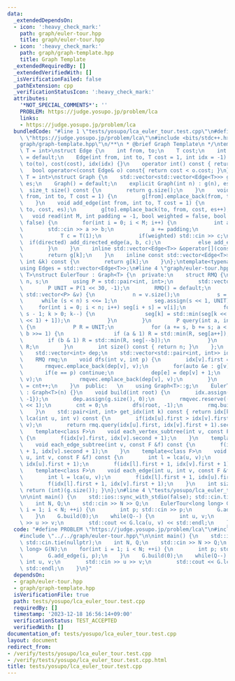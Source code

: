 ```yaml
---
data:
  _extendedDependsOn:
  - icon: ':heavy_check_mark:'
    path: graph/euler-tour.hpp
    title: graph/euler-tour.hpp
  - icon: ':heavy_check_mark:'
    path: graph/graph-template.hpp
    title: Graph Template
  _extendedRequiredBy: []
  _extendedVerifiedWith: []
  _isVerificationFailed: false
  _pathExtension: cpp
  _verificationStatusIcon: ':heavy_check_mark:'
  attributes:
    '*NOT_SPECIAL_COMMENTS*': ''
    PROBLEM: https://judge.yosupo.jp/problem/lca
    links:
    - https://judge.yosupo.jp/problem/lca
  bundledCode: "#line 1 \"tests/yosupo/lca_euler_tour.test.cpp\"\n#define PROBLEM\
    \ \"https://judge.yosupo.jp/problem/lca\"\n#include <bits/stdc++.h>\n#line 3 \"\
    graph/graph-template.hpp\"\n/**\n * @brief Graph Template\n */\ntemplate<typename\
    \ T = int>\nstruct Edge {\n    int from, to;\n    T cost;\n    int idx;\n    Edge()\
    \ = default;\n    Edge(int from, int to, T cost = 1, int idx = -1) : from(from),\
    \ to(to), cost(cost), idx(idx) {}\n    operator int() const { return to; }\n \
    \   bool operator<(const Edge& o) const{ return cost < o.cost; }\n};\ntemplate<typename\
    \ T = int>\nstruct Graph {\n    std::vector<std::vector<Edge<T>>> g;\n    int\
    \ es;\n    Graph() = default;\n    explicit Graph(int n) : g(n), es(0) {}\n  \
    \  size_t size() const {\n        return g.size();\n    }\n    void add_directed_edge(int\
    \ from, int to, T cost = 1) {\n        g[from].emplace_back(from, to, cost, es++);\n\
    \    }\n    void add_edge(int from, int to, T cost = 1) {\n        g[from].emplace_back(from,\
    \ to, cost, es);\n        g[to].emplace_back(to, from, cost, es++);\n    }\n \
    \   void read(int M, int padding = -1, bool weighted = false, bool directed =\
    \ false) {\n        for(int i = 0; i < M; i++) {\n            int a, b;\n    \
    \        std::cin >> a >> b;\n            a += padding;\n            b += padding;\n\
    \            T c = T(1);\n            if(weighted) std::cin >> c;\n          \
    \  if(directed) add_directed_edge(a, b, c);\n            else add_edge(a, b, c);\n\
    \        }\n    }\n    inline std::vector<Edge<T>> &operator[](const int &k) {\n\
    \        return g[k];\n    }\n    inline const std::vector<Edge<T>> &operator[](const\
    \ int &k) const {\n        return g[k];\n    }\n};\ntemplate<typename T = int>\n\
    using Edges = std::vector<Edge<T>>;\n#line 4 \"graph/euler-tour.hpp\"\ntemplate<typename\
    \ T>\nstruct EulerTour : Graph<T> {\n  private:\n    struct RMQ {\n        int\
    \ n, s;\n        using P = std::pair<int, int>;\n        std::vector<P> seg;\n\
    \        P UNIT = P(1 << 30, -1);\n        RMQ() = default;\n        void build(const\
    \ std::vector<P> &v) {\n            n = v.size();\n            s = 1;\n      \
    \      while (s < n) s <<= 1;\n            seg.assign(s << 1, UNIT);\n       \
    \     for(int i = 0; i < n; i++) seg[i + s] = v[i];\n            for (int k =\
    \ s - 1; k > 0; k--) {\n                seg[k] = std::min(seg[k << 1], seg[(k\
    \ << 1) + 1]);\n            }\n        }\n        P query(int a, int b) const\
    \ {\n            P R = UNIT;\n            for (a += s, b += s; a < b; a >>= 1,\
    \ b >>= 1) {\n                if (a & 1) R = std::min(R, seg[a++]);\n        \
    \        if (b & 1) R = std::min(R, seg[--b]);\n            }\n            return\
    \ R;\n        }\n        int size() const { return n; }\n    };\n    int cnt;\n\
    \    std::vector<int> dep;\n    std::vector<std::pair<int, int>> idx, rmqvec;\n\
    \    RMQ rmq;\n    void dfs(int v, int p) {\n        idx[v].first = cnt++;\n \
    \       rmqvec.emplace_back(dep[v], v);\n        for(auto &e : g[v]) {\n     \
    \       if(e == p) continue;\n            dep[e] = dep[v] + 1;\n            dfs(e,\
    \ v);\n            rmqvec.emplace_back(dep[v], v);\n        }\n        idx[v].second\
    \ = cnt++;\n    }\n  public:   \n    using Graph<T>::g;\n    EulerTour(int n)\
    \ : Graph<T>(n) {}\n    void build(int root) {\n        idx.assign(g.size(), {-1,\
    \ -1});\n        dep.assign(g.size(), 0);\n        rmqvec.reserve((int)g.size()\
    \ << 1);\n        cnt = 0;\n        dfs(root, -1);\n        rmq.build(rmqvec);\n\
    \    }\n    std::pair<int, int> get_idx(int k) const { return idx[k]; }\n    int\
    \ lca(int u, int v) const {\n        if(idx[u].first > idx[v].first) std::swap(u,\
    \ v);\n        return rmq.query(idx[u].first, idx[v].first + 1).second;\n    }\n\
    \    template<class F>\n    void each_vertex_subtree(int v, const F &f) const\
    \ {\n        f(idx[v].first, idx[v].second + 1);\n    }\n    template<class F>\n\
    \    void each_edge_subtree(int v, const F &f) const {\n        f(idx[v].first\
    \ + 1, idx[v].second + 1);\n    }\n    template<class F>\n    void each_vertex(int\
    \ u, int v, const F &f) const {\n        int l = lca(u, v);\n        f(idx[l].first,\
    \ idx[u].first + 1);\n        f(idx[l].first + 1, idx[v].first + 1);\n    }\n\
    \    template<class F>\n    void each_edge(int u, int v, const F &f) const {\n\
    \        int l = lca(u, v);\n        f(idx[l].first + 1, idx[u].first + 1);\n\
    \        f(idx[l].first + 1, idx[v].first + 1);\n    }\n    int size() const {\
    \ return (int)(g.size()); }\n};\n#line 4 \"tests/yosupo/lca_euler_tour.test.cpp\"\
    \n\nint main() {\n    std::ios::sync_with_stdio(false); std::cin.tie(nullptr);\n\
    \    int N, Q;\n    std::cin >> N >> Q;\n    EulerTour<long long> G(N);\n    for(int\
    \ i = 1; i < N; ++i) {\n        int p; std::cin >> p;\n        G.add_edge(i, p);\n\
    \    }\n    G.build(0);\n    while(Q--) {\n        int u, v;\n        std::cin\
    \ >> u >> v;\n        std::cout << G.lca(u, v) << std::endl;\n    }\n}\n"
  code: "#define PROBLEM \"https://judge.yosupo.jp/problem/lca\"\n#include <bits/stdc++.h>\n\
    #include \"../../graph/euler-tour.hpp\"\n\nint main() {\n    std::ios::sync_with_stdio(false);\
    \ std::cin.tie(nullptr);\n    int N, Q;\n    std::cin >> N >> Q;\n    EulerTour<long\
    \ long> G(N);\n    for(int i = 1; i < N; ++i) {\n        int p; std::cin >> p;\n\
    \        G.add_edge(i, p);\n    }\n    G.build(0);\n    while(Q--) {\n       \
    \ int u, v;\n        std::cin >> u >> v;\n        std::cout << G.lca(u, v) <<\
    \ std::endl;\n    }\n}"
  dependsOn:
  - graph/euler-tour.hpp
  - graph/graph-template.hpp
  isVerificationFile: true
  path: tests/yosupo/lca_euler_tour.test.cpp
  requiredBy: []
  timestamp: '2023-12-18 16:56:14+09:00'
  verificationStatus: TEST_ACCEPTED
  verifiedWith: []
documentation_of: tests/yosupo/lca_euler_tour.test.cpp
layout: document
redirect_from:
- /verify/tests/yosupo/lca_euler_tour.test.cpp
- /verify/tests/yosupo/lca_euler_tour.test.cpp.html
title: tests/yosupo/lca_euler_tour.test.cpp
---
```

